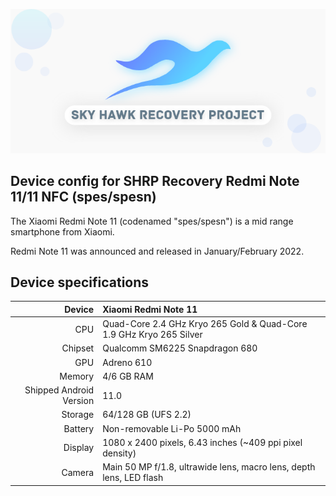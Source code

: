 ![SHRP](https://github.com/Hasand124/hmmmmm/blob/main/banner_xda.png)

## Device config for SHRP Recovery Redmi Note 11/11 NFC (spes/spesn)

The Xiaomi Redmi Note 11 (codenamed "spes/spesn") is a mid range smartphone from Xiaomi.

Redmi Note 11 was announced and released in January/February 2022.

## Device specifications

 Device       | Xiaomi Redmi Note 11
 -----------: | :-------------------------------------------------- 
 CPU | Quad-Core 2.4 GHz Kryo 265 Gold & Quad-Core 1.9 GHz Kryo 265 Silver
Chipset | Qualcomm SM6225 Snapdragon 680
GPU | Adreno 610
Memory | 4/6 GB RAM
Shipped Android Version | 11.0
Storage | 64/128 GB (UFS 2.2)
Battery | Non-removable Li-Po 5000 mAh
Display | 1080 x 2400 pixels, 6.43 inches (~409 ppi pixel density)
Camera | Main 50 MP f/1.8, ultrawide lens, macro lens, depth lens, LED flash
